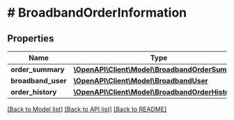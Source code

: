 # # BroadbandOrderInformation

## Properties

Name | Type | Description | Notes
------------ | ------------- | ------------- | -------------
**order_summary** | [**\OpenAPI\Client\Model\BroadbandOrderSummary**](BroadbandOrderSummary.md) |  | [optional]
**broadband_user** | [**\OpenAPI\Client\Model\BroadbandUser**](BroadbandUser.md) |  | [optional]
**order_history** | [**\OpenAPI\Client\Model\BroadbandOrderHistory**](BroadbandOrderHistory.md) |  | [optional]

[[Back to Model list]](../../README.md#models) [[Back to API list]](../../README.md#endpoints) [[Back to README]](../../README.md)

